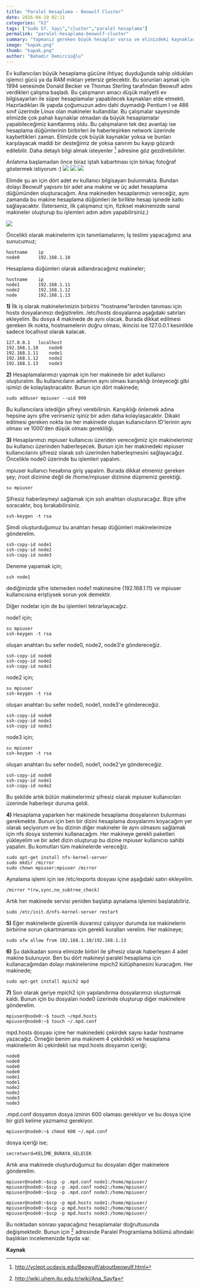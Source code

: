```yaml
---
title: "Paralel Hesaplama - Beowulf Cluster"
date: 2016-04-19 02:11
categories: "k2"
tags: ["Sudo 57. Sayı","cluster","paralel hesaplama"]
permalink: "paralel-hesaplama-beowulf-cluster"
summary: "Yapmanız gereken büyük hesaplar varsa ve elinizdeki kaynaklar buna yeterli gelmiyorsa Beowulf Cluster yapısı tam da aradığınız şeydir. Başlangıç olarak, ihtiyacınızı karşılamak için bu kaynak size yetecektir."
image: "kapak.png"
thumb: "kapak.png"
author: "Bahadır Demircioğlu"
---
```


Ev kullanıcıları büyük hesaplama gücüne ihtiyaç duyduğunda sahip oldukları işlemci gücü ya da RAM miktarı yetersiz gelecektir. Bu sorunları aşmak için 1994 senesinde Donald Becker ve Thomas Sterling tarafından Beowulf adını verdikleri çalışma başladı. Bu çalışmanın amacı düşük maliyetli ev bilgisayarları ile süper hesaplamalar yapabilecek kaynakları elde etmekti. Hazırladıkları ilk yapıda çoğumuzun adını dahi duymadığı Pentium I ve 486 sınıf üzerinde Linux olan makineler kullandılar. Bu çalışmalar sayesinde elimizde çok pahalı kaynaklar olmadan da büyük hesaplamalar yapabileceğimiz kanıtlanmış oldu. Bu çalışmaların tek dez avantajı ise hesaplama düğümlerinin birbirleri ile haberleşirken network üzerinde kaybettikleri zaman. Elimizde çok büyük kaynaklar yoksa ve bunları karşılayacak maddi bir desteğimiz de yoksa sanırım bu kayıp gözardı edilebilir. Daha detaylı bilgi almak isteyenler [^1] adresine göz gezdirebilirler.

Anlatıma başlamadan önce biraz iştah kabartması için birkaç fotoğraf göstermek istiyorum :)
![](images/post/paralel-hesaplama-beowulf-cluster/1.jpg)
![](images/post/paralel-hesaplama-beowulf-cluster/2.jpg)
![](images/post/paralel-hesaplama-beowulf-cluster/3.jpg)

Elimde şu an için dört adet ev kullanıcı bilgisayarı bulunmakta. Bundan dolayı Beowulf yapısını bir adet
ana makine ve üç adet hesaplama düğümünden oluşturacağım. Ana makineden hesaplarımızı vereceğiz, aynı zamanda bu makine hesaplama düğümleri ile birlikte hesap işinede katkı sağlayacaktır. (İsterseniz, ilk çalışmanız için, fiziksel makinenizde sanal makineler oluşturup bu işlemleri adım adım yapabilirsiniz.)

![](images/post/paralel-hesaplama-beowulf-cluster/yapi.png)


Öncelikli olarak makinelerim için tanımlamalarım;
İş teslimi yapacağımız ana sunucumuz;

```
hostname	ip
node0		192.168.1.10
```

Hesaplama düğümleri olarak adlandıracağımz makineler;

```
hostname	ip
node1		192.168.1.11
node2		192.168.1.12
node		192.168.1.13
```

**1)** İlk iş olarak makinelerimizin birbirini "hostname"lerinden tanıması için hosts dosyalarımızı değiştirelim.
/etc/hosts dosyalarına aşağıdaki satırları ekleyelim. Bu dosya 4 makinede de aynı olacak. Burada dikkat edilmesi gereken ilk nokta, hostnamelerin doğru olması, ikincisi ise 127.0.0.1 kesinlikle sadece localhost olarak kalacak.

```
127.0.0.1	localhost
192.168.1.10	node0
192.168.1.11	node1
192.168.1.12	node2
192.168.1.13	node3
```

**2)** Hesaplamalarımızı yapmak için her makinede bir adet kullanıcı oluşturalım. Bu kullanıcıların adlarının
aynı olması karışıklığı önleyeceği gibi işimizi de kolaylaştıracaktır. Bunun için dört makinede;

```
sudo adduser mpiuser --uid 999
```

Bu kullanıcılara istediğin şifreyi verebilirsin. Karışıklığı önlemek adına hepsine aynı şifre verirseniz işiniz bir adım daha kolaylaşacaktır. Dikakt edilmesi gereken nokta ise her makinede oluşan kullanıcıların ID'lerinin aynı olması ve 1000'den düşük olması gerekliliği.

**3)** Hesaplarımızı mpiuser kullanıcısı üzeriden vereceğimiz için makinelerimiz bu kullanıcı üzerinden haberleşecek. Bunun için her makinedeki mpiuser kullanıcılarını şifresiz olarak ssh üzerinden haberleşmesini sağlayacağız. Öncelikle node0 üzerinde bu işlemleri yapalım.

mpiuser kullanıcı hesabına giriş yapalım. Burada dikkat etmemiz gereken şey; /root dizinine değil de /home/mpiuser dizinine düşmemiz gerektiği.

```
su mpiuser
```

Şifresiz haberleşmeyi sağlamak için ssh anahtarı oluşturacağız. Bize şifre soracaktır, boş bırakabilirsiniz.

```
ssh-keygen -t rsa
```

Şimdi oluşturduğumuz bu anahtarı hesap düğümleri makinelerimize gönderelim.

```
ssh-copy-id node1
ssh-copy-id node2
ssh-copy-id node3
```

Deneme yapamak için;

```
ssh node1
```

dediğimizde şifre istemeden node1 makinesine (192.168.1.11) ve mpiuser kullanıcısına eriştiysek sorun yok demektir.

Diğer nodelar için de bu işlemleri tekrarlayacağız.

node1 için;

```
su mpiuser
ssh-keygen -t rsa
```

oluşan anahtarı bu sefer node0, node2, node3'e göndereceğiz.

```
ssh-copy-id node0
ssh-copy-id node2
ssh-copy-id node3
```

node2 için;

```
su mpiuser
ssh-keygen -t rsa
```

oluşan anahtarı bu sefer node0, node1, node3'e göndereceğiz.

```
ssh-copy-id node0
ssh-copy-id node1
ssh-copy-id node3
```

node3 için;

```
su mpiuser
ssh-keygen -t rsa
```

oluşan anahtarı bu sefer node0, node1, node2'ye göndereceğiz.

```
ssh-copy-id node0
ssh-copy-id node1
ssh-copy-id node2
```  

Bu şekilde artık bütün makinelerimiz şifresiz olarak mpiuser kullanıcıları üzerinde haberleşir duruma geldi.


**4)** Hesaplama yaparken her makinede hesaplama dosyalarının bulunması gerekmekte. Bunun için ben bir dizini hesaplama dosyalarımı koyacağım yer olarak seçiyorum ve bu dizinin diğer makineler ile aynı olmasını sağlamak için nfs dosya sistemini kullanacağım. Her makineye gerekli paketleri yükleyelim ve bir adet dizin oluşturup bu dizine mpiuser kullanıcısı sahibi yapalım. Bu komutları tüm makinelerde vereceğiz.

```
sudo apt-get install nfs-kernel-server
sudo mkdir /mirror
sudo chown mpiuser:mpiuser /mirror
```

Aynalama işlemi için ise /etc/exports dosyası içine aşağıdaki satırı ekleyelim.

```
/mirror *(rw,sync,no_subtree_check)
```

Artık her makinede servisi yeniden başlatıp aynalama işlemini başlatabiliriz.

```
sudo /etc/init.d/nfs-kernel-server restart
```

**5)** Eğer makinelerde güvenlik duvarınız çalışıyor durumda ise makinelerin birbirine sorun çıkartmaması için
gerekli kuralları verelim. Her makineye;

```
sudo ufw allow from 192.168.1.10/192.168.1.13
```

**6)** Şu dakikadan sonra elimizde birbiri ile şifresiz olarak haberleşen 4 adet makine bulunuyor. Ben bu dört
makineyi paralel hesaplama için kullanacağımdan dolayı makinelerime mpich2 kütüphanesini kuracağım. Her makinede;

```
sudo apt-get install mpich2 mpd
```

**7)** Son olarak geriye mpich2 için yapılandırma dosyalarımızı oluşturmak kaldı. Bunun için bu dosyaları node0 üzerinde oluşturup diğer makinelere gönderelim.

```
mpiuser@node0:~$ touch ~/mpd.hosts
mpiuser@node0:~$ touch ~/.mpd.conf
```

mpd.hosts dosyası içine her makinedeki çekirdek sayısı kadar hostname yazacağız. Örneğin benim ana makinem 4 çekirdekli ve hesaplama makinelerim iki çekirdekli ise mpd.hosts dosyamın içeriği;

```
node0
node0
node0
node0
node1
node1
node2
node2
node3
node3
```

.mpd.conf dosyamın dosya izninin 600 olaması gerekiyor ve bu dosya içine bir gizli kelime yazmamız gerekiyor.

```
mpiuser@node0:~$ chmod 600 ~/.mpd.conf
```  

dosya içeriği ise;

```
secretword=KELİME_BURAYA_GELECEK
```

Artık ana makinede oluşturduğumuz bu dosyaları diğer makinelere gönderelim.

```
mpiuser@node0:~$scp -p .mpd.conf node1:/home/mpiuser/
mpiuser@node0:~$scp -p .mpd.conf node2:/home/mpiuser/
mpiuser@node0:~$scp -p .mpd.conf node3:/home/mpiuser/
```

```  
mpiuser@node0:~$scp -p mpd.hosts node1:/home/mpiuser/
mpiuser@node0:~$scp -p mpd.hosts node2:/home/mpiuser/
mpiuser@node0:~$scp -p mpd.hosts node3:/home/mpiuser/
```

Bu noktadan sonrası yapacağınız hesaplamalar doğrultusunda değişmektedir. Bunun için [^2] adresinde Paralel Programlama bölümü altındaki başlıkları incelemenizde fayda var.

**Kaynak**
[^1]: <http://yclept.ucdavis.edu/Beowulf/aboutbeowulf.html>
[^2]: <http://wiki.uhem.itu.edu.tr/wiki/Ana_Sayfa>

